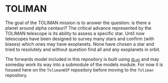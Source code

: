 TOLIMAN
=======
The goal of the TOLIMAN mission is to answer the question: is there a planet
around alpha centauri? The critical advance represented by the TOLIMAN 
telescope is its ability to assess a specific star. Until now telescopes have
been designed to survey many stars and confirm (with biases) which ones may 
have exoplanets. None have chosen a star and tried to resolutely and without 
question find all and any exoplanets in orbit. 

The forwards model included in this repository is built using [`dLux`](
https://github.com/LouisDesdoigts/dLux.git) and may someday work its way 
into a submodule of the models module. For now it is housed here on the 
`TolimanWIP` repository before moving to the `Toliman` repository. 

